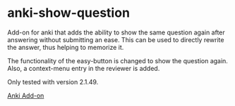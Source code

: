 # anki-show-question
Add-on for anki that adds the ability to show the same question again after answering without submitting an ease.
This can be used to directly rewrite the answer, thus helping to memorize it.

The functionality of the easy-button is changed to show the question again. Also, a context-menu entry in the reviewer is added.

Only tested with version 2.1.49.

[Anki Add-on](https://ankiweb.net/shared/info/1566569834)
